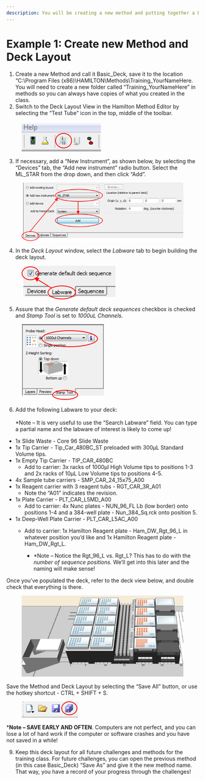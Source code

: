```yaml
---
description: You will be creating a new method and putting together a Deck Layout.
---
```


# Example 1: Create new Method and Deck Layout

1. Create a new Method and call it Basic\_Deck, save it to the location “C:\Program Files (x86)\HAMILTON\Methods\Training\_YourNameHere.  You will need to create a new folder called “Training\_YourNameHere” in methods so you can always have copies of what you created in the class. &#x20;
2. Switch to the Deck Layout View in the Hamilton Method Editor by selecting the “Test Tube” icon in the top, middle of the toolbar. &#x20;

<figure><img src="../.gitbook/assets/image (45) (1) (1).png" alt=""><figcaption></figcaption></figure>

3. If necessary, add a “New Instrument”, as shown below, by selecting the “Devices” tab, the “Add new instrument” radio button.  Select the ML\_STAR from the drop down, and then click “Add”.   &#x20;

<figure><img src="../.gitbook/assets/image (46) (1) (1).png" alt=""><figcaption></figcaption></figure>

4. In the _Deck Layout_ window, select the _Labware_ tab to begin building the deck layout.

<figure><img src="../.gitbook/assets/image (47) (1) (1).png" alt=""><figcaption></figcaption></figure>

5. Assure that the _Generate default deck sequences_ checkbox is checked and _Stamp Tool_ is set to _1000uL Channels._



<figure><img src="../.gitbook/assets/image (48) (1) (1).png" alt=""><figcaption></figcaption></figure>

6. Add the following Labware to your deck: \
   \
   \*Note – It is very useful to use the “Search Labware” field.  You can type a partial name and the labware of interest is likely to come up!

* 1x Slide Waste - Core 96 Slide Waste
* 1x Tip Carrier - Tip\_Car\_480BC\_ST preloaded with 300µL Standard Volume tips.&#x20;
* 1x Empty Tip Carrier - TIP\_CAR\_480BC
  * Add to carrier: 3x racks of 1000µl High Volume tips to positions 1-3 and 2x racks of 10µL Low Volume tips to positions 4-5. &#x20;
* 4x Sample tube carriers - SMP\_CAR\_24\_15x75\_A00
* 1x Reagent carrier with 3 reagent tubs - RGT\_CAR\_3R\_A01
  * Note the “A01” indicates the revision. &#x20;
* 1x Plate Carrier - PLT\_CAR\_L5MD\_A00
  * Add to carrier: 4x Nunc plates - NUN\_96\_FL Lb (low border) onto positions 1-4 and a 384-well plate - Nun\_384\_Sq.rck onto position 5.
* 1x Deep-Well Plate Carrier - PLT\_CAR\_L5AC\_A00 &#x20;
  *   Add to carrier: 1x Hamilton Reagent plate - Ham\_DW\_Rgt\_96\_L in whatever position you’d like and 1x Hamilton Reagent plate - Ham\_DW\_Rgt\_L.

      * \*Note – Notice the Rgt\_96\_L vs. Rgt\_L?  This has to do with the _number of sequence positions._ We’ll get into this later and the naming will make sense!



Once you’ve populated the deck, refer to the deck view below, and double check that everything is there.



<figure><img src="../.gitbook/assets/image (134).png" alt=""><figcaption></figcaption></figure>



Save the Method and Deck Layout by selecting the “Save All” button, or use the hotkey shortcut - CTRL + SHIFT + S. &#x20;

<figure><img src="../.gitbook/assets/image (49) (1) (1).png" alt=""><figcaption></figcaption></figure>

\***Note – SAVE EARLY AND OFTEN**.  Computers are not perfect, and you can lose a lot of hard work if the computer or software crashes and you have not saved in a while!



9. Keep this deck layout for all future challenges and methods for the training class.  For future challenges, you can open the previous method (in this case Basic\_Deck) “Save As” and give it the new method name.  That way, you have a record of your progress through the challenges!
